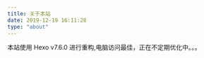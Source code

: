 ```yaml
---
title: 关于本站
date: 2019-12-19 16:11:28
type: "about"
---
```


本站使用 Hexo v7.6.0 进行重构,电脑访问最佳，正在不定期优化中。。。